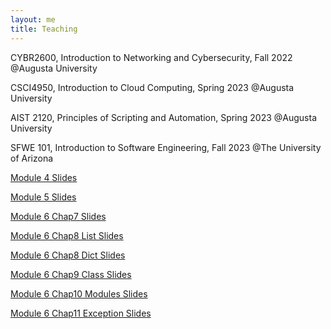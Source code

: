 ```yaml
---
layout: me
title: Teaching
---
```


  CYBR2600, Introduction to Networking and Cybersecurity, Fall 2022 @Augusta University  

  CSCI4950, Introduction to Cloud Computing, Spring 2023 @Augusta University

  AIST 2120, Principles of Scripting and Automation, Spring 2023 @Augusta University

  SFWE 101, Introduction to Software Engineering, Fall 2023 @The University of Arizona


  [Module 4 Slides](https://github.com/sen-he/sen-he.github.io/blob/master/teaching/Module%204%20-%20Software%20Implementation%20In%20Class%20Activities.pptx)

  [Module 5 Slides](https://github.com/sen-he/sen-he.github.io/blob/master/teaching/Module%205%20-%20Basic%20Python%20Execution%20Control%20Constructs%20In%20Class%20Activities.pptx)

  [Module 6 Chap7 Slides](https://github.com/sen-he/sen-he.github.io/blob/master/teaching/Module%205%20-%20Chapter%207.pptx)

  [Module 6 Chap8 List Slides](https://github.com/sen-he/sen-he.github.io/blob/master/teaching/Chap%208.pptx)

  [Module 6 Chap8 Dict Slides](https://github.com/sen-he/sen-he.github.io/blob/master/teaching/Mod%206%20Chapter%208_2.pptx)

  [Module 6 Chap9 Class Slides](https://github.com/sen-he/sen-he.github.io/blob/master/teaching/Module%206%20-%20Python%20Classes%20Functions%20and%20Modules%20In%20Class%20Activities.pptx)

  [Module 6 Chap10 Modules Slides](https://github.com/sen-he/sen-he.github.io/blob/master/teaching/Modules.pptx)

  [Module 6 Chap11 Exception Slides](https://github.com/sen-he/sen-he.github.io/blob/master/teaching/Module%206%20-%20Exception%20Handling.pptx)







  

  



